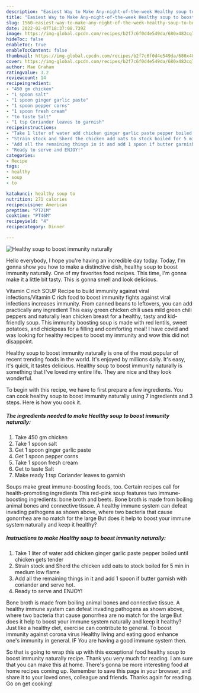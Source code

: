 ```yaml
---
description: "Easiest Way to Make Any-night-of-the-week Healthy soup to boost immunity naturally"
title: "Easiest Way to Make Any-night-of-the-week Healthy soup to boost immunity naturally"
slug: 1560-easiest-way-to-make-any-night-of-the-week-healthy-soup-to-boost-immunity-naturally
date: 2022-02-07T18:37:08.739Z
image: https://img-global.cpcdn.com/recipes/b2f7c6f0d4e549da/680x482cq70/healthy-soup-to-boost-immunity-naturally-recipe-main-photo.jpg
hideToc: false
enableToc: true
enableTocContent: false
thumbnail: https://img-global.cpcdn.com/recipes/b2f7c6f0d4e549da/680x482cq70/healthy-soup-to-boost-immunity-naturally-recipe-main-photo.jpg
cover: https://img-global.cpcdn.com/recipes/b2f7c6f0d4e549da/680x482cq70/healthy-soup-to-boost-immunity-naturally-recipe-main-photo.jpg
author: Mae Graham
ratingvalue: 3.2
reviewcount: 14
recipeingredient:
- "450 gm chicken"
- "1 spoon salt"
- "1 spoon ginger garlic paste"
- "1 spoon pepper corns"
- "1 spoon fresh cream"
- "to taste Salt"
- "1 tsp Coriander leaves to garnish"
recipeinstructions:
- "Take 1 liter of water add chicken ginger garlic paste pepper boiled until chicken gets tender"
- "Strain stock and Sherd the chicken add oats to stock boiled for 5 min in medium low flame"
- "Add all the remaining things in it and add 1 spoon if butter garnish with coriander and serve hot."
- "Ready to serve and ENJOY!"
categories:
- Recipe
tags:
- healthy
- soup
- to

katakunci: healthy soup to 
nutrition: 271 calories
recipecuisine: American
preptime: "PT21M"
cooktime: "PT46M"
recipeyield: "4"
recipecategory: Dinner

---
```



![Healthy soup to boost immunity naturally](https://img-global.cpcdn.com/recipes/b2f7c6f0d4e549da/680x482cq70/healthy-soup-to-boost-immunity-naturally-recipe-main-photo.jpg)

Hello everybody, I hope you're having an incredible day today. Today, I'm gonna show you how to make a distinctive dish, healthy soup to boost immunity naturally. One of my favorites food recipes. This time, I'm gonna make it a little bit tasty. This is gonna smell and look delicious.

Vitamin C rich SOUP Recipe to build immunity against viral infections/Vitamin C rich food to boost immunity fights against viral infections increases immunity. From canned beans to leftovers, you can add practically any ingredient This easy green chicken chili uses mild green chili peppers and naturally lean chicken breast for a healthy, tasty and kid-friendly soup. This immunity boosting soup is made with red lentils, sweet potatoes, and chickpeas for a filling and comforting meal! I have covid and was looking for healthy recipes to boost my immunity and wow this did not disappoint.

Healthy soup to boost immunity naturally is one of the most popular of recent trending foods in the world. It's enjoyed by millions daily. It's easy, it's quick, it tastes delicious. Healthy soup to boost immunity naturally is something that I've loved my entire life. They are nice and they look wonderful.


To begin with this recipe, we have to first prepare a few ingredients. You can cook healthy soup to boost immunity naturally using 7 ingredients and 3 steps. Here is how you cook it.

<!--inarticleads1-->

##### The ingredients needed to make Healthy soup to boost immunity naturally:

1. Take 450 gm chicken
1. Take 1 spoon salt
1. Get 1 spoon ginger garlic paste
1. Get 1 spoon pepper corns
1. Take 1 spoon fresh cream
1. Get to taste Salt
1. Make ready 1 tsp Coriander leaves to garnish


Soups make great immune-boosting foods, too. Certain recipes call for health-promoting ingredients This red-pink soup features two immune-boosting ingredients: bone broth and beets. Bone broth is made from boiling animal bones and connective tissue. A healthy immune system can defeat invading pathogens as shown above, where two bacteria that cause gonorrhea are no match for the large But does it help to boost your immune system naturally and keep it healthy? 

<!--inarticleads2-->

##### Instructions to make Healthy soup to boost immunity naturally:

1. Take 1 liter of water add chicken ginger garlic paste pepper boiled until chicken gets tender
1. Strain stock and Sherd the chicken add oats to stock boiled for 5 min in medium low flame
1. Add all the remaining things in it and add 1 spoon if butter garnish with coriander and serve hot.
1. Ready to serve and ENJOY!

Bone broth is made from boiling animal bones and connective tissue. A healthy immune system can defeat invading pathogens as shown above, where two bacteria that cause gonorrhea are no match for the large But does it help to boost your immune system naturally and keep it healthy? Just like a healthy diet, exercise can contribute to general. To boost immunity against corona virus Healthy living and eating good enhance one&#39;s immunity in general. IF You are having a good immune system then. 

So that is going to wrap this up with this exceptional food healthy soup to boost immunity naturally recipe. Thank you very much for reading. I am sure that you can make this at home. There's gonna be more interesting food at home recipes coming up. Remember to save this page in your browser, and share it to your loved ones, colleague and friends. Thanks again for reading. Go on get cooking!
